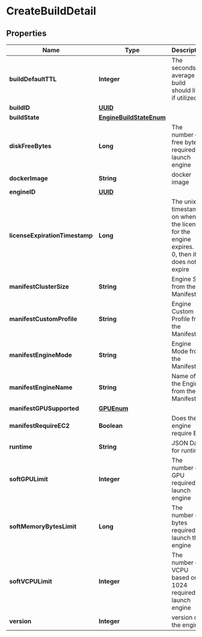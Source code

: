 

# CreateBuildDetail

## Properties

Name | Type | Description | Notes
------------ | ------------- | ------------- | -------------
**buildDefaultTTL** | **Integer** | The seconds on average a build should live if utilized |  [optional]
**buildID** | [**UUID**](UUID.md) |  |  [optional]
**buildState** | [**EngineBuildStateEnum**](EngineBuildStateEnum.md) |  |  [optional]
**diskFreeBytes** | **Long** | The number of free bytes required to launch engine |  [optional]
**dockerImage** | **String** | docker image |  [optional]
**engineID** | [**UUID**](UUID.md) |  |  [optional]
**licenseExpirationTimestamp** | **Long** | The unix timestamp on when the license for the engine expires.  If 0, then it does not expire |  [optional]
**manifestClusterSize** | **String** | Engine Size from the Manifest |  [optional]
**manifestCustomProfile** | **String** | Engine Custom Profile from the Manifest |  [optional]
**manifestEngineMode** | **String** | Engine Mode from the Manifest |  [optional]
**manifestEngineName** | **String** | Name of the Engine from the Manifest |  [optional]
**manifestGPUSupported** | [**GPUEnum**](GPUEnum.md) |  |  [optional]
**manifestRequireEC2** | **Boolean** | Does the engine require EC2 |  [optional]
**runtime** | **String** | JSON Data for runtime |  [optional]
**softGPULimit** | **Integer** | The number of GPU required to launch engine |  [optional]
**softMemoryBytesLimit** | **Long** | The number of bytes required to launch this engine |  [optional]
**softVCPULimit** | **Integer** | The number of VCPU based on 1024 required to launch engine |  [optional]
**version** | **Integer** | version of the engine |  [optional]



